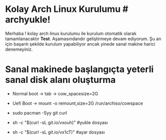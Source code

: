 ﻿# Kolay Arch Linux Kurulumu # archyukle!

Merhaba ! kolay arch linux kurulumu ile kurulum otomatik olarak tamamlanacaktır **Test**. Aşamasındandır geliştirmeye devam ediyorum. Şu an için başarılı şekilde kurulum yapabiliyor ancak yinede sanal makine harici denemeyiniz.
  

# Sanal makinede başlangıçta yeterli sanal disk alanı oluşturma
 - Normal boot -> tab -> cow_spacesize=2G  
 - Uefi Boot -> mount -o remount,size=2G /run/archiso/cowspace  
 - sudo pacman -Syy git curl
 
 - sh -c "$(curl -sL  git.io/vxouh)" #yukle dosyası
 -  sh -c "$(curl -sL git.io/vx1cT)" #ayar dosyası
